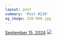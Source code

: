 ```yaml
---
layout: post
summary: 'Post #226'
og_image: 226-960.jpg
---
```


<p>
  <time>
    <a href="/226">September 15, 2024</a>
  </time>
  <a href="/226">
    <img src="{{ site.assets_url }}/226-480.jpg" srcset="{{ site.assets_url }}/226-240.jpg 240w, {{ site.assets_url }}/226-480.jpg 480w, {{ site.assets_url }}/226-720.jpg 720w, {{ site.assets_url }}/226-960.jpg 960w" sizes="(min-width: 700px) 50vw, calc(100vw - 2rem)" />
  </a>
</p>
